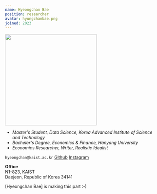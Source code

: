 ```yaml
---
name: Hyeongchan Bae
position: researcher
avatar: hyungchanbae.png
joined: 2023
---
```


<img width="300" src="{{site.baseurl}}/images/people/{{page.avatar}}" data-action="zoom">

- _Master's Student, Data Science, Korea Advanced Institute of Science and Technology_<br>
- _Bachelor's Degree, Economics & Finance, Hanyang University_<br>
- _Economics Researcher, Writer, Realistic Idealist_

<i class="fa fa-envelope-o"></i> `hyeongchan@kaist.ac.kr`
<i class="fa fa-github" aria-hidden="true"></i>[Github](https://github.com/Rlearnchan)
<i class="fa fa-instagram" aria-hidden="true"></i>[Instagram](https://www.instagram.com/ba_eb_ae/)

**Office**<br>
N1-823, KAIST <br>
Daejeon, Republic of Korea 34141

[Hyeongchan Bae] is making this part :-)
